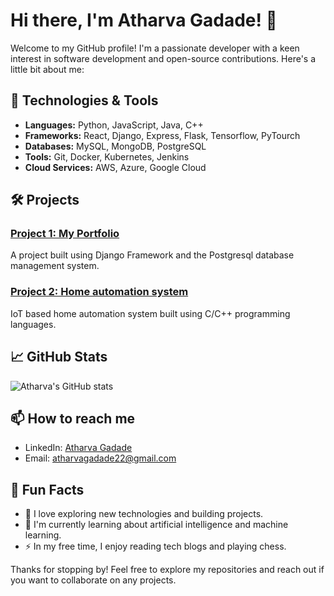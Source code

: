 # Hi there, I'm Atharva Gadade! 👋

Welcome to my GitHub profile! I'm a passionate developer with a keen interest in software development and open-source contributions. Here's a little bit about me:

## 🔧 Technologies & Tools

- **Languages:** Python, JavaScript, Java, C++
- **Frameworks:** React, Django, Express, Flask, Tensorflow, PyTourch
- **Databases:** MySQL, MongoDB, PostgreSQL
- **Tools:** Git, Docker, Kubernetes, Jenkins
- **Cloud Services:** AWS, Azure, Google Cloud

## 🛠️ Projects

### [Project 1: My Portfolio](https://github.com/atharvagadade22/Portfolio)
A project built using Django Framework and the Postgresql database management system. 

### [Project 2: Home automation system](https://github.com/atharvagadade22/cool-app)
IoT based home automation system built using C/C++ programming languages.


## 📈 GitHub Stats

![Atharva's GitHub stats](https://github-readme-stats.vercel.app/api?username=atharvagadade22&show_icons=true&theme=radical)

## 📫 How to reach me

- LinkedIn: [Atharva Gadade](https://www.linkedin.com/in/atharvagadade22/)
- Email: atharvagadade22@gmail.com

## 🌟 Fun Facts

- 🚀 I love exploring new technologies and building projects.
- 🌱 I'm currently learning about artificial intelligence and machine learning.
- ⚡ In my free time, I enjoy reading tech blogs and playing chess.

Thanks for stopping by! Feel free to explore my repositories and reach out if you want to collaborate on any projects.
